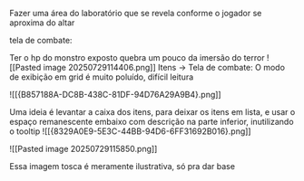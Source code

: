 
Fazer uma área do laboratório que se revela conforme o jogador se aproxima do altar

tela de combate:

Ter o hp do monstro exposto quebra um pouco da imersão do terror
![[Pasted image 20250729114406.png]]
Itens -> Tela de combate:
O modo de exibição em grid é muito poluído, difícil leitura

![[{B857188A-DC8B-438C-81DF-94D76A29A9B4}.png]]

Uma ideia é levantar a caixa dos itens, para deixar os itens em lista, e usar o espaço remanescente embaixo com descrição na parte inferior, inutilizando o tooltip
![[{8329A0E9-5E3C-44BB-94D6-6FF31692B016}.png]]


![[Pasted image 20250729115850.png]]

Essa imagem tosca é meramente ilustrativa, só pra dar base